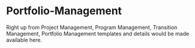 # Portfolio-Management
Right up from Project Management, Program Management, Transition Management, Portfolio Management templates and details would be made available here. 
